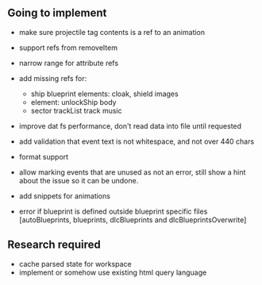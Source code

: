 ## Going to implement
- make sure projectile tag contents is a ref to an animation
- support refs from removeItem
- narrow range for attribute refs
- add missing refs for:
    - ship blueprint elements: cloak, shield images
    - element: unlockShip body
    - sector trackList track music
    
- improve dat fs performance, don't read data into file until requested
- add validation that event text is not whitespace, and not over 440 chars
- format support
- allow marking events that are unused as not an error, still show a hint about the issue so it can be undone.
- add snippets for animations
- error if blueprint is defined outside blueprint specific files [autoBlueprints, blueprints, dlcBlueprints and dlcBlueprintsOverwrite]


## Research required
- cache parsed state for workspace
- implement or somehow use existing html query language
